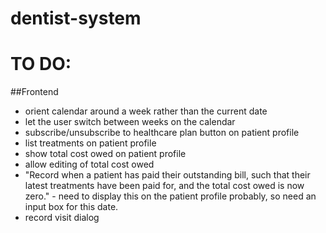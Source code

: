 # dentist-system

# TO DO:
##Frontend
- orient calendar around a week rather than the current date
- let the user switch between weeks on the calendar
- subscribe/unsubscribe to healthcare plan button on patient profile
- list treatments on patient profile
- show total cost owed on patient profile
- allow editing of total cost owed
- "Record when a patient has paid their outstanding bill, such that their latest treatments have been paid for, and the total cost owed is now zero." - need to display this on the patient profile probably, so need an input box for this date.
- record visit dialog
